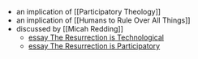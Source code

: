 - an implication of [[Participatory Theology]]
- an implication of [[Humans to Rule Over All Things]]
- discussed by [[Micah Redding]]
    - [essay The Resurrection is Technological](http://micahredding.com/blog/the-resurrection-is-technological)
    - [essay The Resurrection is Participatory](http://micahredding.com/blog/the-resurrection-is-participatory)
